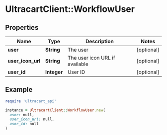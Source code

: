 # UltracartClient::WorkflowUser

## Properties

| Name | Type | Description | Notes |
| ---- | ---- | ----------- | ----- |
| **user** | **String** | The user | [optional] |
| **user_icon_url** | **String** | The user icon URL if available | [optional] |
| **user_id** | **Integer** | User ID | [optional] |

## Example

```ruby
require 'ultracart_api'

instance = UltracartClient::WorkflowUser.new(
  user: null,
  user_icon_url: null,
  user_id: null
)
```

